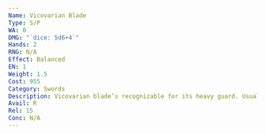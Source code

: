 ```yaml
---
Name: Vicovarian Blade
Type: S/P
WA: 0
DMG: "`dice: 5d6+4`"
Hands: 2
RNG: N/A
Effect: Balanced
EN: 1
Weight: 1.5
Cost: 955
Category: Swords
Description: Vicovarian blade’s recognizable for its heavy guard. Usually used by knights of Vicovaro, but with the war they’ve spread all around. I’ll tell ya this though, my friend, I’ve seen these things survive castles crumbling around them and then still lop off a limb or two.
Avail: R
Rel: 15
Conc: N/A
---
```

